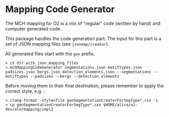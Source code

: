 # Mapping Code Generator

The MCH mapping for O2 is a mix of "regular" code (written by hand) and computer generated code.
 
This package handles the code generation part.
 The input for this part is a set of JSON mapping files (see `jsonmap/creator`).
 
 All generated files start with the `gen` prefix. 

```
> cd dir_with_json_mapping_files
> mchMappingCodeGenerator segmentations.json motiftypes.json padsizes.json bergs.json detection_elements.json --segmentations --motiftypes --padsizes --bergs --detection_elements
```

Before moving them to their final destination, please 
 remember to apply the correct style, e.g. :
  
```
> clang-format -style=file genSegmentationCreatorForSegType*.cxx -i
> cp genSegmentationCreatorForSegType*.cxx $HOME/alice/o2-dev/alo/mapping/impl2
```